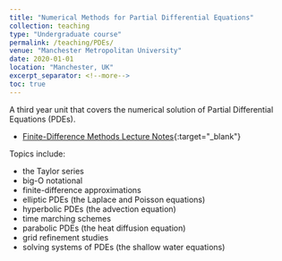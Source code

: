 ```yaml
---
title: "Numerical Methods for Partial Differential Equations"
collection: teaching
type: "Undergraduate course"
permalink: /teaching/PDEs/
venue: "Manchester Metropolitan University"
date: 2020-01-01
location: "Manchester, UK"
excerpt_separator: <!--more-->
toc: true
---
```


A third year unit that covers the numerical solution of Partial Differential Equations (PDEs).

- [Finite-Difference Methods Lecture Notes](/files/notes/finite_difference_methods_notes.pdf){:target="_blank"}

 <!--more-->

Topics include:

- the Taylor series
- big-O notational
- finite-difference approximations
- elliptic PDEs (the Laplace and Poisson equations)
- hyperbolic PDEs (the advection equation)
- time marching schemes
- parabolic PDEs (the heat diffusion equation)
- grid refinement studies
- solving systems of PDEs (the shallow water equations)
